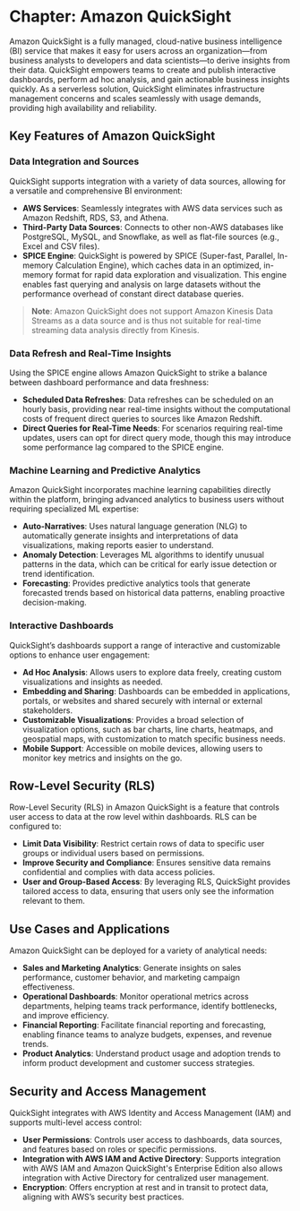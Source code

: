 # Chapter: Amazon QuickSight

Amazon QuickSight is a fully managed, cloud-native business intelligence (BI) service that makes it easy for users across an organization—from business analysts to developers and data scientists—to derive insights from their data. QuickSight empowers teams to create and publish interactive dashboards, perform ad hoc analysis, and gain actionable business insights quickly. As a serverless solution, QuickSight eliminates infrastructure management concerns and scales seamlessly with usage demands, providing high availability and reliability.

## Key Features of Amazon QuickSight

### Data Integration and Sources

QuickSight supports integration with a variety of data sources, allowing for a versatile and comprehensive BI environment:
- **AWS Services**: Seamlessly integrates with AWS data services such as Amazon Redshift, RDS, S3, and Athena.
- **Third-Party Data Sources**: Connects to other non-AWS databases like PostgreSQL, MySQL, and Snowflake, as well as flat-file sources (e.g., Excel and CSV files).
- **SPICE Engine**: QuickSight is powered by SPICE (Super-fast, Parallel, In-memory Calculation Engine), which caches data in an optimized, in-memory format for rapid data exploration and visualization. This engine enables fast querying and analysis on large datasets without the performance overhead of constant direct database queries.

> **Note**: Amazon QuickSight does not support Amazon Kinesis Data Streams as a data source and is thus not suitable for real-time streaming data analysis directly from Kinesis.

### Data Refresh and Real-Time Insights

Using the SPICE engine allows Amazon QuickSight to strike a balance between dashboard performance and data freshness:
- **Scheduled Data Refreshes**: Data refreshes can be scheduled on an hourly basis, providing near real-time insights without the computational costs of frequent direct queries to sources like Amazon Redshift.
- **Direct Queries for Real-Time Needs**: For scenarios requiring real-time updates, users can opt for direct query mode, though this may introduce some performance lag compared to the SPICE engine.

### Machine Learning and Predictive Analytics

Amazon QuickSight incorporates machine learning capabilities directly within the platform, bringing advanced analytics to business users without requiring specialized ML expertise:
- **Auto-Narratives**: Uses natural language generation (NLG) to automatically generate insights and interpretations of data visualizations, making reports easier to understand.
- **Anomaly Detection**: Leverages ML algorithms to identify unusual patterns in the data, which can be critical for early issue detection or trend identification.
- **Forecasting**: Provides predictive analytics tools that generate forecasted trends based on historical data patterns, enabling proactive decision-making.

### Interactive Dashboards

QuickSight’s dashboards support a range of interactive and customizable options to enhance user engagement:
- **Ad Hoc Analysis**: Allows users to explore data freely, creating custom visualizations and insights as needed.
- **Embedding and Sharing**: Dashboards can be embedded in applications, portals, or websites and shared securely with internal or external stakeholders.
- **Customizable Visualizations**: Provides a broad selection of visualization options, such as bar charts, line charts, heatmaps, and geospatial maps, with customization to match specific business needs.
- **Mobile Support**: Accessible on mobile devices, allowing users to monitor key metrics and insights on the go.

## Row-Level Security (RLS)

Row-Level Security (RLS) in Amazon QuickSight is a feature that controls user access to data at the row level within dashboards. RLS can be configured to:
- **Limit Data Visibility**: Restrict certain rows of data to specific user groups or individual users based on permissions.
- **Improve Security and Compliance**: Ensures sensitive data remains confidential and complies with data access policies.
- **User and Group-Based Access**: By leveraging RLS, QuickSight provides tailored access to data, ensuring that users only see the information relevant to them.

## Use Cases and Applications

Amazon QuickSight can be deployed for a variety of analytical needs:
- **Sales and Marketing Analytics**: Generate insights on sales performance, customer behavior, and marketing campaign effectiveness.
- **Operational Dashboards**: Monitor operational metrics across departments, helping teams track performance, identify bottlenecks, and improve efficiency.
- **Financial Reporting**: Facilitate financial reporting and forecasting, enabling finance teams to analyze budgets, expenses, and revenue trends.
- **Product Analytics**: Understand product usage and adoption trends to inform product development and customer success strategies.

## Security and Access Management

QuickSight integrates with AWS Identity and Access Management (IAM) and supports multi-level access control:
- **User Permissions**: Controls user access to dashboards, data sources, and features based on roles or specific permissions.
- **Integration with AWS IAM and Active Directory**: Supports integration with AWS IAM and Amazon QuickSight's Enterprise Edition also allows integration with Active Directory for centralized user management.
- **Encryption**: Offers encryption at rest and in transit to protect data, aligning with AWS’s security best practices.
